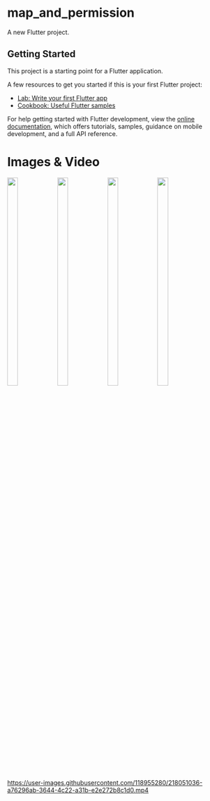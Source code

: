 # map_and_permission

A new Flutter project.

## Getting Started

This project is a starting point for a Flutter application.

A few resources to get you started if this is your first Flutter project:

- [Lab: Write your first Flutter app](https://docs.flutter.dev/get-started/codelab)
- [Cookbook: Useful Flutter samples](https://docs.flutter.dev/cookbook)

For help getting started with Flutter development, view the
[online documentation](https://docs.flutter.dev/), which offers tutorials,
samples, guidance on mobile development, and a full API reference.

# Images & Video
<p float="center">

<img src="https://user-images.githubusercontent.com/118955280/218016515-24316492-d44a-436e-9c44-540611333c87.png" width=22% height=35%>
<img src="https://user-images.githubusercontent.com/118955280/218016525-c0ffd947-45d3-41e0-ad02-2b27045c6499.png" width=22% height=35%>
<img src="https://user-images.githubusercontent.com/118955280/218016517-6fa38a2b-be77-45bb-a88b-d05ee067106c.png" width=22% height=35%>
<img src="https://user-images.githubusercontent.com/118955280/218016509-a35bd068-02a9-4a8e-b4b6-8f63e402e0a7.png" width=22% height=35%>


https://user-images.githubusercontent.com/118955280/218051036-a76296ab-3644-4c22-a31b-e2e272b8c1d0.mp4


</p>
